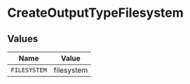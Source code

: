 # CreateOutputTypeFilesystem


## Values

| Name         | Value        |
| ------------ | ------------ |
| `FILESYSTEM` | filesystem   |